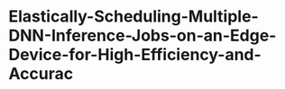 # Elastically-Scheduling-Multiple-DNN-Inference-Jobs-on-an-Edge-Device-for-High-Efficiency-and-Accurac